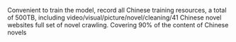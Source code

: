 Convenient to train the model, record all Chinese training resources, a total of 500TB, including video/visual/picture/novel/cleaning/41 Chinese novel websites full set of novel crawling. Covering 90% of the content of Chinese novels
